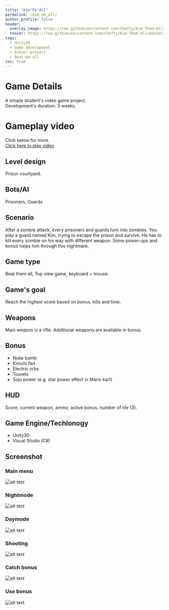 ```yaml
---
title: "Kim'Em'All"
permalink: /kim_em_all/
author_profile: false
header:
  overlay_image: https://raw.githubusercontent.com/Chefty/Kim-Them-All/master/Screenshot/shooting.gif
  teaser: https://raw.githubusercontent.com/Chefty/Kim-Them-All/master/Screenshot/main_menu.PNG
tags:
  - Unity3D
  - Game development
  - School project
  - Beat-em-all
toc: true
---
```


# Game Details
A simple student's video game project.<br />
Development's duration: 3 weeks. <br /> 

# Gameplay video
Click below for more. <br /> 
[Click here to play video](https://youtu.be/th7IP-hwKzM)

## Level design
Prison courtyard.

## Bots/AI
Prisoners, Guards.

## Scenario
After a zombie attack, every prisoners and guards turn into zombies. You play a guard named Kim, trying to escape the prison and survive. He has to kill every zombie on his way with different weapon. Some power-ups and bonus helps him through this nightmare. 

## Game type
Beat them all, Top view game, keyboard + mouse.

## Game's goal
Reach the highest score based on bonus, kills and time. 

## Weapons
Main weapon is a rifle. Additional weapons are available in bonus.

## Bonus
-	Nuke bomb
-	Kimchi fart 
-	Electric orbs
-	Tourets
-	Soju power (e.g. star power effect in Mario kart)

## HUD
Score, current weapon, ammo, active bonus, number of life (3).

## Game Engine/Techlonogy
- Unity3D
- Visual Studio (C#)

## Screenshot
### Main menu
![alt text](https://raw.githubusercontent.com/Chefty/Kim-Them-All/master/Screenshot/main_menu.PNG)
### Nightmode
![alt text](https://raw.githubusercontent.com/Chefty/Kim-Them-All/master/Screenshot/game_nighttime.png)
### Daymode
![alt text](https://raw.githubusercontent.com/Chefty/Kim-Them-All/master/Screenshot/game_daytime.png)
### Shooting
![alt text](https://raw.githubusercontent.com/Chefty/Kim-Them-All/master/Screenshot/shooting.gif)
### Catch bonus
![alt text](https://raw.githubusercontent.com/Chefty/Kim-Them-All/master/Screenshot/bonus_grab.gif)
### Use bonus
![alt text](https://raw.githubusercontent.com/Chefty/Kim-Them-All/master/Screenshot/bonus_use.gif)
